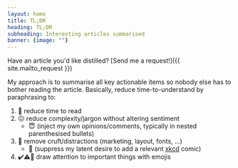 ```yaml
---
layout: home
title: TL;DR
heading: TL;DR
subheading: Interesting articles summarised
banner: {image: ""}
---
```


Have an article you'd like distilled? [Send me a request!]({{ site.mailto_request }})

My approach is to summarise all key actionable items so nobody else has to bother reading the article.
Basically, reduce time-to-understand by paraphrasing to:

1. :scroll: reduce time to read
2. :confounded: reduce complexity/jargon without altering sentiment
   + :innocent: (inject my own opinions/comments, typically in nested parenthesised bullets)
3. :page_facing_up: remove cruft/distractions (marketing, layout, fonts, ...)
   + :see_no_evil: (suppress my latent desire to add a relevant [xkcd](https://xkcd.com) comic)
4. :heavy_check_mark::warning::stop_sign: draw attention to important things with emojis
